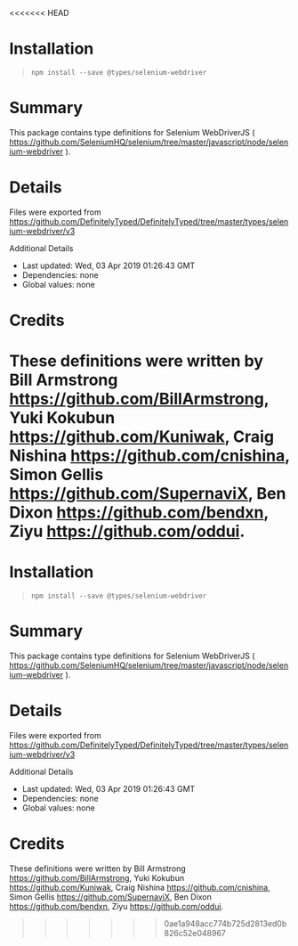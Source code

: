 <<<<<<< HEAD
# Installation
> `npm install --save @types/selenium-webdriver`

# Summary
This package contains type definitions for Selenium WebDriverJS ( https://github.com/SeleniumHQ/selenium/tree/master/javascript/node/selenium-webdriver ).

# Details
Files were exported from https://github.com/DefinitelyTyped/DefinitelyTyped/tree/master/types/selenium-webdriver/v3

Additional Details
 * Last updated: Wed, 03 Apr 2019 01:26:43 GMT
 * Dependencies: none
 * Global values: none

# Credits
These definitions were written by Bill Armstrong <https://github.com/BillArmstrong>, Yuki Kokubun <https://github.com/Kuniwak>, Craig Nishina <https://github.com/cnishina>, Simon Gellis <https://github.com/SupernaviX>, Ben Dixon <https://github.com/bendxn>, Ziyu <https://github.com/oddui>.
=======
# Installation
> `npm install --save @types/selenium-webdriver`

# Summary
This package contains type definitions for Selenium WebDriverJS ( https://github.com/SeleniumHQ/selenium/tree/master/javascript/node/selenium-webdriver ).

# Details
Files were exported from https://github.com/DefinitelyTyped/DefinitelyTyped/tree/master/types/selenium-webdriver/v3

Additional Details
 * Last updated: Wed, 03 Apr 2019 01:26:43 GMT
 * Dependencies: none
 * Global values: none

# Credits
These definitions were written by Bill Armstrong <https://github.com/BillArmstrong>, Yuki Kokubun <https://github.com/Kuniwak>, Craig Nishina <https://github.com/cnishina>, Simon Gellis <https://github.com/SupernaviX>, Ben Dixon <https://github.com/bendxn>, Ziyu <https://github.com/oddui>.
>>>>>>> 0ae1a948acc774b725d2813ed0b826c52e048967
